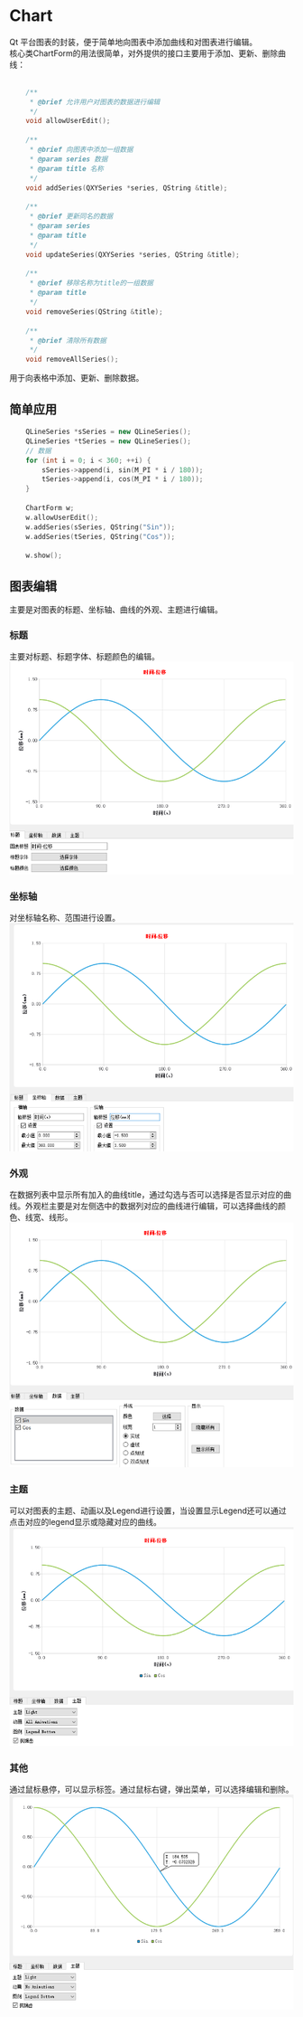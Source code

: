 # Chart
Qt 平台图表的封装，便于简单地向图表中添加曲线和对图表进行编辑。<br>
核心类ChartForm的用法很简单，对外提供的接口主要用于添加、更新、删除曲线：<br>
```cpp

    /**
     * @brief 允许用户对图表的数据进行编辑
     */
    void allowUserEdit();

    /**
     * @brief 向图表中添加一组数据
     * @param series 数据
     * @param title 名称
     */
    void addSeries(QXYSeries *series, QString &title);

    /**
     * @brief 更新同名的数据
     * @param series
     * @param title
     */
    void updateSeries(QXYSeries *series, QString &title);

    /**
     * @brief 移除名称为title的一组数据
     * @param title
     */
    void removeSeries(QString &title);

    /**
     * @brief 清除所有数据
     */
    void removeAllSeries();
```

用于向表格中添加、更新、删除数据。<br>
## 简单应用
```cpp
    QLineSeries *sSeries = new QLineSeries();
    QLineSeries *tSeries = new QLineSeries();
    // 数据
    for (int i = 0; i < 360; ++i) {
        sSeries->append(i, sin(M_PI * i / 180));
        tSeries->append(i, cos(M_PI * i / 180));
    }

    ChartForm w;
    w.allowUserEdit();
    w.addSeries(sSeries, QString("Sin"));
    w.addSeries(tSeries, QString("Cos"));

    w.show();
```
## 图表编辑
主要是对图表的标题、坐标轴、曲线的外观、主题进行编辑。<br>
### 标题
主要对标题、标题字体、标题颜色的编辑。<br>
 ![](https://github.com/SummerBlack/Chart/blob/master/title.PNG) <br>
### 坐标轴
对坐标轴名称、范围进行设置。<br>
![](https://github.com/SummerBlack/Chart/blob/master/axis.png) <br>
### 外观
在数据列表中显示所有加入的曲线title，通过勾选与否可以选择是否显示对应的曲线。外观栏主要是对左侧选中的数据列对应的曲线进行编辑，可以选择曲线的颜色、线宽、线形。
![](https://github.com/SummerBlack/Chart/blob/master/data.png) <br>
### 主题
可以对图表的主题、动画以及Legend进行设置，当设置显示Legend还可以通过点击对应的legend显示或隐藏对应的曲线。<br>
![](https://github.com/SummerBlack/Chart/blob/master/theme.png) <br>
### 其他
通过鼠标悬停，可以显示标签。通过鼠标右键，弹出菜单，可以选择编辑和删除。<br>
![](https://github.com/SummerBlack/Chart/blob/master/callout.png) <br>

